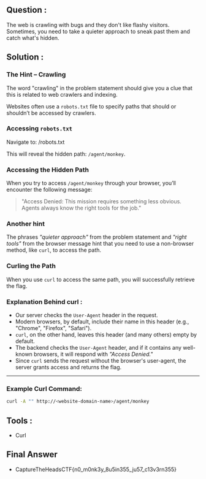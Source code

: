 ## Question : 
The web is crawling with bugs and they don't like flashy visitors. Sometimes, you need to take a quieter approach to sneak past them and catch what's hidden.

## Solution : 


### The Hint – Crawling

The word "crawling" in the problem statement should give you a clue that this is related to web crawlers and indexing.

Websites often use a `robots.txt` file to specify paths that should or shouldn’t be accessed by crawlers.

### Accessing `robots.txt`

Navigate to: <website-domain-name>/robots.txt

This will reveal the hidden path: `/agent/monkey`.

### Accessing the Hidden Path

When you try to access `/agent/monkey` through your browser, you’ll encounter the following message:

> "Access Denied: This mission requires something less obvious. Agents always know the right tools for the job."

### Another hint

The phrases *"quieter approach"* from the problem statement and *"right tools"* from the browser message hint that you need to use a non-browser method, like `curl`, to access the path.

### Curling the Path

When you use `curl` to access the same path, you will successfully retrieve the flag.

### Explanation Behind curl :

- Our server checks the `User-Agent` header in the request.
- Modern browsers, by default, include their name in this header (e.g., "Chrome", "Firefox", "Safari").
- `curl`, on the other hand, leaves this header (and many others) empty by default.
- The backend checks the `User-Agent` header, and if it contains any well-known browsers, it will respond with *"Access Denied."*
- Since `curl` sends the request without the browser's user-agent, the server grants access and returns the flag.

---

### Example Curl Command:

```bash
curl -A "" http://<website-domain-name>/agent/monkey
```


## Tools : 
- Curl

## Final Answer
- CaptureTheHeadsCTF{n0_m0nk3y_8u5in355_ju57_c13v3rn355}
